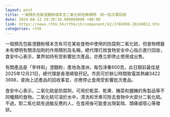 ```yaml
---
layout: post
title: 一個預先包裝澄麵粉樣本含二氧化硫但無標明　同一批次需回收
date: 2024-08-12 19:20:58.000000000 +08:00
link: https://news.rthk.hk/rthk/ch/component/k2/1765898-20240812.htm
categories: rthk
---
```


一個預先包裝澄麵粉樣本含有可在某些食物中使用的防腐劑二氧化硫，但食物標籤未有標明有關添加劑的作用類別及名稱，總代理已按食物安全中心指示進行回收，食安中心表示，業界如持有受影響批次產品，亦應立即停止使用或出售。

有關產品是「李祥和」澄麵粉，產地為澳洲，每包淨重600克，此日期前最佳是2025年12月21日，總代理是香港順發孖記。市民可於辦公時間致電其熱線3422 3698，查詢上述產品的回收事宜，亦應停止食用受影響批次產品。

食安中心表示，二氧化硫是防腐劑，可用於乾菜、乾果、醃菜和鹽醃的魚製品等不同種類的食物。二氧化硫可溶於水中，清洗和烹煮可除去食物中大部分二氧化硫。不過，對二氧化硫有過敏反應的人，在食用後可能會出現氣喘、頭痛或噁心等徵狀。
